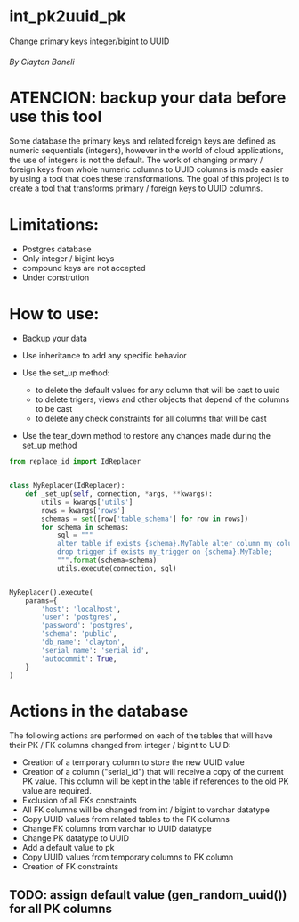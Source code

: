 # int_pk2uuid_pk
Change primary keys integer/bigint to UUID

###### By Clayton Boneli

# ATENCION: backup your data before use this tool

Some database the primary keys and related foreign keys are defined as numeric sequentials (integers), however in the world of cloud applications, the use of integers is not the default. The work of changing primary / foreign keys from whole numeric columns to UUID columns is made easier by using a tool that does these transformations. The goal of this project is to create a tool that transforms primary / foreign keys to UUID columns.

# Limitations:
* Postgres database
* Only integer / bigint keys
* compound keys are not accepted
* Under constrution

# How to use:
* Backup your data
* Use inheritance to add any specific behavior
* Use the set_up method:
    * to delete the default values for any column that will be cast to uuid
    * to delete trigers, views and other objects that depend of the columns to be cast 
    * to delete any check constraints for all columns that will be cast
    
* Use the tear_down method to restore any changes made during the set_up method 

```python
from replace_id import IdReplacer


class MyReplacer(IdReplacer):
    def _set_up(self, connection, *args, **kwargs):
        utils = kwargs['utils']
        rows = kwargs['rows']
        schemas = set([row['table_schema'] for row in rows])
        for schema in schemas:
            sql = """
            alter table if exists {schema}.MyTable alter column my_column drop default;
            drop trigger if exists my_trigger on {schema}.MyTable;
            """.format(schema=schema)
            utils.execute(connection, sql)


MyReplacer().execute(
    params={
        'host': 'localhost',
        'user': 'postgres',
        'password': 'postgres',
        'schema': 'public',
        'db_name': 'clayton',
        'serial_name': 'serial_id',
        'autocommit': True,
    }
)
```

# Actions in the database

The following actions are performed on each of the tables that will have their PK / FK columns changed from integer / bigint to UUID:
* Creation of a temporary column to store the new UUID value
* Creation of a column ("serial_id") that will receive a copy of the current PK value. This column will be kept in the table if references to the old PK value are required.
* Exclusion of all  FKs constraints
* All FK columns will be changed from int / bigint to varchar datatype
* Copy UUID values from related tables to the FK columns
* Change FK columns  from varchar to UUID datatype
* Change PK datatype to UUID
* Add a default value to pk
* Copy UUID values from temporary columns to PK column
* Creation of FK constraints


## TODO: assign default value (gen_random_uuid()) for all PK columns
